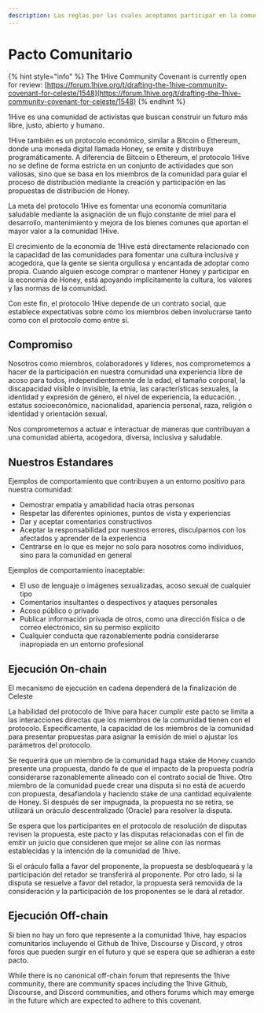 ```yaml
---
description: Las reglas por las cuales aceptamos participar en la comunidad de1Hive.
---
```


# Pacto Comunitario

{% hint style="info" %}
The 1Hive Community Covenant is currently open for review: [https://forum.1hive.org/t/drafting-the-1hive-community-covenant-for-celeste/1548](https://forum.1hive.org/t/drafting-the-1hive-community-covenant-for-celeste/1548)
{% endhint %}

1Hive es una comunidad de activistas que buscan construir un futuro más libre, justo, abierto y humano.

1Hive también es un protocolo económico, similar a Bitcoin o Ethereum, donde una moneda digital llamada Honey, se emite y distribuye programáticamente. A diferencia de Bitcoin o Ethereum, el protocolo 1Hive no se define de forma estricta en un conjunto de actividades que son valiosas, sino que se basa en los miembros de la comunidad para guiar el proceso de distribución mediante la creación y participación en las propuestas de distribución de Honey.

La meta del protocolo 1Hive es fomentar una economía comunitaria saludable mediante la asignación de un flujo constante de miel para el desarrollo, mantenimiento y mejora de los bienes comunes que aportan el mayor valor a la comunidad 1Hive. 

El crecimiento de la economía de 1Hive está directamente relacionado con la capacidad de las comunidades para fomentar una cultura inclusiva y acogedora, que la gente se sienta orgullosa y encantada de adoptar como propia. Cuando alguien escoge comprar o mantener Honey y participar en la economía de Honey, está apoyando implícitamente la cultura, los valores y las normas de la comunidad. 

Con este fin, el protocolo 1Hive depende de un contrato social, que establece expectativas sobre cómo los miembros deben involucrarse tanto como con el protocolo como entre sí.

## Compromiso

Nosotros como miembros, colaboradores y líderes, nos comprometemos a hacer de la participación en nuestra comunidad una experiencia libre de acoso para todos, independientemente de la edad, el tamaño corporal, la discapacidad visible o invisible, la etnia, las características sexuales, la identidad y expresión de género, el nivel de experiencia, la educación. , estatus socioeconómico, nacionalidad, apariencia personal, raza, religión o identidad y orientación sexual.

Nos comprometemos a actuar e interactuar de maneras que contribuyan a una comunidad abierta, acogedora, diversa, inclusiva y saludable.

## Nuestros Estandares

Ejemplos de comportamiento que contribuyen a un entorno positivo para nuestra comunidad: 

* Demostrar empatía y amabilidad hacia otras personas
* Respetar las diferentes opiniones, puntos de vista y experiencias
* Dar y aceptar comentarios constructivos
* Aceptar la responsabilidad por nuestros errores, disculparnos con los afectados y aprender de la experiencia 
* Centrarse en lo que es mejor no solo para nosotros como individuos, sino para la comunidad en general

Ejemplos de comportamiento inaceptable:

* El uso de lenguaje o imágenes sexualizadas, acoso sexual de cualquier tipo
* Comentarios insultantes o despectivos y ataques personales
* Acoso público o privado 
* Publicar información privada de otros, como una dirección física o de correo electrónico, sin su permiso explícito
* Cualquier conducta que razonablemente podría considerarse inapropiada en un entorno profesional

## Ejecución On-chain

El mecanismo de ejecución en cadena dependerá de la finalización de Celeste 

La habilidad del protocolo de 1hive para hacer cumplir este pacto se limita a las interacciones directas que los miembros de la comunidad tienen con el protocolo. Específicamente, la capacidad de los miembros de la comunidad para presentar propuestas para asignar la emisión de miel o ajustar los parámetros del protocolo. 

Se requerirá que un miembro de la comunidad haga stake de Honey cuando presente una propuesta, dando fe de que el impacto de la propuesta podría considerarse razonablemente alineado con el contrato social de 1hive. Otro miembro de la comunidad puede crear una disputa si no está de acuerdo con propuesta, desafiandola y haciendo stake de una cantidad equivalente de Honey. Si después de ser impugnada, la propuesta no se retira, se utilizará un oráculo descentralizado \(Oracle\) para resolver la disputa. 

Se espera que los participantes en el protocolo de resolución de disputas revisen la propuesta, este pacto y las disputas relacionadas con el fin de emitir un juicio que consideren que mejor se aline con las normas establecidas y la intención de la comunidad de 1hive.

Si el oráculo falla a favor del proponente, la propuesta se desbloqueará y la participación del retador se transferirá al proponente. Por otro lado, si la disputa se resuelve a favor del retador, la propuesta será removida de la consideración y la participación de los proponentes se le dará al retador.

## Ejecución Off-chain

Si bien no hay un foro que represente a la comunidad 1hive, hay espacios comunitarios incluyendo el Github de 1hive, Discourse y Discord, y otros foros que pueden surgir en el futuro y que se espera que se adhieran a este pacto.

While there is no canonical off-chain forum that represents the 1hive community, there are community spaces including the 1hive Github, Discourse, and Discord communities, and others forums which may emerge in the future which are expected to adhere to this covenant.




